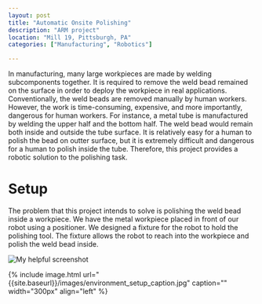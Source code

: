 ```yaml
---
layout: post
title: "Automatic Onsite Polishing"
description: "ARM project"
location: "Mill 19, Pittsburgh, PA"
categories: ["Manufacturing", "Robotics"]

---
```


In manufacturing, many large workpieces are made by welding subcomponents together. It is required to remove the weld bead remained on the surface in order to deploy the workpiece in real applications. Conventionally, the weld beads are removed manually by human workers. However, the work is time-consuming, expensive, and more importantly, dangerous for human workers. For instance, a metal tube is manufactured by welding the upper half and the bottom half. The weld bead would remain both inside and outside the tube surface. It is relatively easy for a human to polish the bead on outter surface, but it is extremely difficult and dangerous for a human to polish inside the tube. Therefore, this project provides a robotic solution to the polishing task.

# Setup
The problem that this project intends to solve is polishing the weld bead inside a workpiece. We have the metal workpiece placed in front of our robot using a positioner. We designed a fixture for the robot to hold the polishing tool. The fixture allows the robot to reach into the workpiece and polish the weld bead inside. 

![My helpful screenshot]({{site.baseurl}}/images/ARM/environment_setup_caption.jpg)

{% include image.html url="{{site.baseurl}}/images/environment_setup_caption.jpg" caption="" width="300px" align="left" %}
